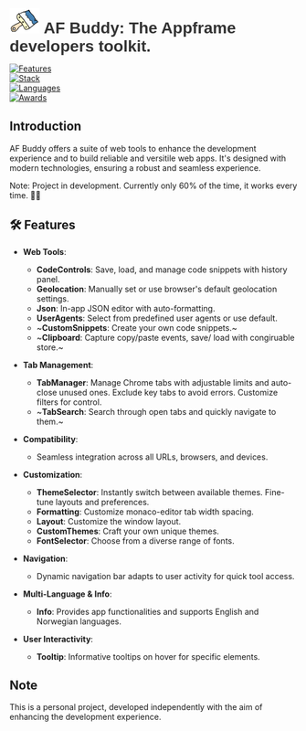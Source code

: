 <p align="center">
  
  <!-- <img src="https://github.com/JayRichh/afbuddy/assets/18374849/d4187421-6c7d-457d-8505-75c7c2a5e9aa" alt="image" /> -->

</p>

<p align="center">
  <h1 style="font-family: Arial, sans-serif; color: #333; display: inline;">
  <img src="/assets/icons/logo-bg-48.png" alt="image" />
    <span> AF Buddy: The Appframe developers toolkit. </span>  
  </h1>
</p>

[![Features](https://img.shields.io/badge/%20Features%20-%20Web%20Styling%20|%20Themes%20|%20Save/Load%20Snippets%20|%20User--Agents%20|%20Geolocation-007bff?style=flat-square&logo=features&logoColor=white)](link-to-features)<br>
[![Stack](https://img.shields.io/badge/%20Tech%20-%20React%20|%20Vue%20|%20TypeScript-4caf50?style=flat-square&logo=technology&logoColor=white)](link-to-technologies)<br>
[![Languages](https://img.shields.io/badge/%20Languages%20-%20English%20|%20Norwegian-ffeb3b?style=flat-square&logo=languages&logoColor=black)](link-to-languages)<br>
[![Awards](https://img.shields.io/badge/%20Awards%20-%20Best%20Development%20Buddy%20|%20Rubber%20Duck-gold?style=flat-square&logo=award&logoColor=black)](link-to-award)

## Introduction

AF Buddy offers a suite of web tools to enhance the development experience and to build reliable and versitile web apps. It's designed with modern technologies, ensuring a robust and seamless experience.

Note: Project in development. Currently only 60% of the time, it works every time. 🤷‍♂️

<h2>🛠️ Features</h2>

- **Web Tools**:

  - **CodeControls**: Save, load, and manage code snippets with history panel.
  - **Geolocation**: Manually set or use browser's default geolocation settings.
  - **Json**: In-app JSON editor with auto-formatting.
  - **UserAgents**: Select from predefined user agents or use default.
  - ~**CustomSnippets**: Create your own code snippets.~
  - ~**Clipboard**: Capture copy/paste events, save/ load with congiruable store.~

- **Tab Management**:
  - **TabManager**: Manage Chrome tabs with adjustable limits and auto-close unused ones.
    Exclude key tabs to avoid errors. Customize filters for control.
  - ~**TabSearch**: Search through open tabs and quickly navigate to them.~
- **Compatibility**:

  - Seamless integration across all URLs, browsers, and devices.

- **Customization**:

  - **ThemeSelector**: Instantly switch between available themes. Fine-tune layouts and preferences.
  - **Formatting**: Customize monaco-editor tab width spacing.
  - **Layout**: Customize the window layout.
  - **CustomThemes**: Craft your own unique themes.
  - **FontSelector**: Choose from a diverse range of fonts.

- **Navigation**:

  - Dynamic navigation bar adapts to user activity for quick tool access.

- **Multi-Language & Info**:

  - **Info**: Provides app functionalities and supports English and Norwegian languages.

- **User Interactivity**:
  - **Tooltip**: Informative tooltips on hover for specific elements.

<!--
<details>
<summary><i>Table of Contents:</i></summary>

1. [Introduction](#introduction)
2. [Features](#features)
3. [Technology Stack](#technology-stack)
4. [Installation Guide](#installation-guide)
5. [Usage Guide](#usage-guide)
6. [Development and Build Process](#development-and-build-process)
7. [License Information](#license-information)
8. [Internationalization](#internationalization)

</details>

<h2>💻 Technology Stack</h2>

| Technology        | Version |
| ----------------- | ------- |
| React             | v18.2.0 |
| Vue               | v3.2.40 |
| TypeScript        | v4.8.4  |
| Parcel            | v2.7.0  |
| Styled-components | v5.3.6  |
| Axios             | v0.27.2 |
| Monaco Editor     | v0.41.0 |

<h2>📥 Installation Guide</h2>

Follow these steps:

1. Visit [Chrome Web Store](link-to-chrome-web-store).
2. Search for 'AfBuddy'.
3. Click 'Add to Chrome'.
4. Confirm the installation.
5. Enjoy the extension!

<h2>📘 Usage Guide</h2>

Refer to the [project documentation](link-to-documentation) for detailed instructions and examples.

<h2>🧪 Development and Build Process</h2>

- **Linting**: ESLint with TypeScript support for code quality.
- **Continuous Integration**: Automated build and deployment process.

<h2>📜 License</h2>

MIT.

<h2>🖋️ Credits</h2>

Fonts used in this project are provided by JetBrains. Special thanks to:

Philipp Nurullin <philipp.nurullin@jetbrains.com>
Konstantin Bulenkov <kb@jetbrains.com>


<h2>🌍 Internationalization</h2>

AF Buddy supports multiple languages, including English and Norwegian. To switch the front-facing text to Norwegian, follow these steps:

1. Open the extension settings.
2. Navigate to the 'Language' section.
3. Select 'Norwegian' from the dropdown menu.
4. Click 'Save' to apply the changes. -->

## Note

This is a personal project, developed independently with the aim of enhancing the development experience.
